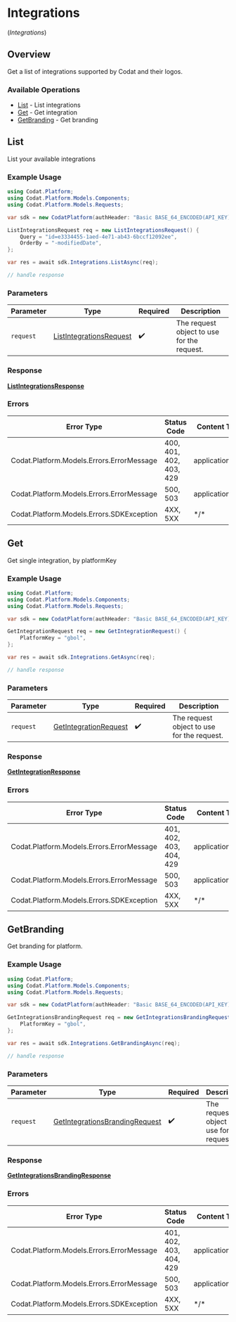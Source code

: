 # Integrations
(*Integrations*)

## Overview

Get a list of integrations supported by Codat and their logos.

### Available Operations

* [List](#list) - List integrations
* [Get](#get) - Get integration
* [GetBranding](#getbranding) - Get branding

## List

List your available integrations

### Example Usage

<!-- UsageSnippet language="csharp" operationID="list-integrations" method="get" path="/integrations" -->
```csharp
using Codat.Platform;
using Codat.Platform.Models.Components;
using Codat.Platform.Models.Requests;

var sdk = new CodatPlatform(authHeader: "Basic BASE_64_ENCODED(API_KEY)");

ListIntegrationsRequest req = new ListIntegrationsRequest() {
    Query = "id=e3334455-1aed-4e71-ab43-6bccf12092ee",
    OrderBy = "-modifiedDate",
};

var res = await sdk.Integrations.ListAsync(req);

// handle response
```

### Parameters

| Parameter                                                                   | Type                                                                        | Required                                                                    | Description                                                                 |
| --------------------------------------------------------------------------- | --------------------------------------------------------------------------- | --------------------------------------------------------------------------- | --------------------------------------------------------------------------- |
| `request`                                                                   | [ListIntegrationsRequest](../../Models/Requests/ListIntegrationsRequest.md) | :heavy_check_mark:                                                          | The request object to use for the request.                                  |

### Response

**[ListIntegrationsResponse](../../Models/Requests/ListIntegrationsResponse.md)**

### Errors

| Error Type                                | Status Code                               | Content Type                              |
| ----------------------------------------- | ----------------------------------------- | ----------------------------------------- |
| Codat.Platform.Models.Errors.ErrorMessage | 400, 401, 402, 403, 429                   | application/json                          |
| Codat.Platform.Models.Errors.ErrorMessage | 500, 503                                  | application/json                          |
| Codat.Platform.Models.Errors.SDKException | 4XX, 5XX                                  | \*/\*                                     |

## Get

Get single integration, by platformKey

### Example Usage

<!-- UsageSnippet language="csharp" operationID="get-integration" method="get" path="/integrations/{platformKey}" -->
```csharp
using Codat.Platform;
using Codat.Platform.Models.Components;
using Codat.Platform.Models.Requests;

var sdk = new CodatPlatform(authHeader: "Basic BASE_64_ENCODED(API_KEY)");

GetIntegrationRequest req = new GetIntegrationRequest() {
    PlatformKey = "gbol",
};

var res = await sdk.Integrations.GetAsync(req);

// handle response
```

### Parameters

| Parameter                                                               | Type                                                                    | Required                                                                | Description                                                             |
| ----------------------------------------------------------------------- | ----------------------------------------------------------------------- | ----------------------------------------------------------------------- | ----------------------------------------------------------------------- |
| `request`                                                               | [GetIntegrationRequest](../../Models/Requests/GetIntegrationRequest.md) | :heavy_check_mark:                                                      | The request object to use for the request.                              |

### Response

**[GetIntegrationResponse](../../Models/Requests/GetIntegrationResponse.md)**

### Errors

| Error Type                                | Status Code                               | Content Type                              |
| ----------------------------------------- | ----------------------------------------- | ----------------------------------------- |
| Codat.Platform.Models.Errors.ErrorMessage | 401, 402, 403, 404, 429                   | application/json                          |
| Codat.Platform.Models.Errors.ErrorMessage | 500, 503                                  | application/json                          |
| Codat.Platform.Models.Errors.SDKException | 4XX, 5XX                                  | \*/\*                                     |

## GetBranding

Get branding for platform.

### Example Usage

<!-- UsageSnippet language="csharp" operationID="get-integrations-branding" method="get" path="/integrations/{platformKey}/branding" -->
```csharp
using Codat.Platform;
using Codat.Platform.Models.Components;
using Codat.Platform.Models.Requests;

var sdk = new CodatPlatform(authHeader: "Basic BASE_64_ENCODED(API_KEY)");

GetIntegrationsBrandingRequest req = new GetIntegrationsBrandingRequest() {
    PlatformKey = "gbol",
};

var res = await sdk.Integrations.GetBrandingAsync(req);

// handle response
```

### Parameters

| Parameter                                                                                 | Type                                                                                      | Required                                                                                  | Description                                                                               |
| ----------------------------------------------------------------------------------------- | ----------------------------------------------------------------------------------------- | ----------------------------------------------------------------------------------------- | ----------------------------------------------------------------------------------------- |
| `request`                                                                                 | [GetIntegrationsBrandingRequest](../../Models/Requests/GetIntegrationsBrandingRequest.md) | :heavy_check_mark:                                                                        | The request object to use for the request.                                                |

### Response

**[GetIntegrationsBrandingResponse](../../Models/Requests/GetIntegrationsBrandingResponse.md)**

### Errors

| Error Type                                | Status Code                               | Content Type                              |
| ----------------------------------------- | ----------------------------------------- | ----------------------------------------- |
| Codat.Platform.Models.Errors.ErrorMessage | 401, 402, 403, 404, 429                   | application/json                          |
| Codat.Platform.Models.Errors.ErrorMessage | 500, 503                                  | application/json                          |
| Codat.Platform.Models.Errors.SDKException | 4XX, 5XX                                  | \*/\*                                     |
